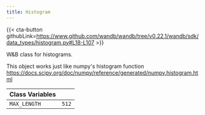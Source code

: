 ```yaml
---
title: Histogram
---
```


{{< cta-button githubLink=https://www.github.com/wandb/wandb/tree/v0.22.1/wandb/sdk/data_types/histogram.py#L18-L107 >}}

W&B class for histograms.

This object works just like numpy's histogram function
https://docs.scipy.org/doc/numpy/reference/generated/numpy.histogram.html

| Class Variables |  |
| :--- | :--- |
|  `MAX_LENGTH`<a id="MAX_LENGTH"></a> |  `512` |
